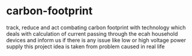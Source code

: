 # carbon-footprint
track, reduce and act combating carbon footprint with technology which deals with calculation of current passing through the ecah household devices and inform us if there is any issue like low or high voltage power supply this project idea is taken from problem caused in real life
